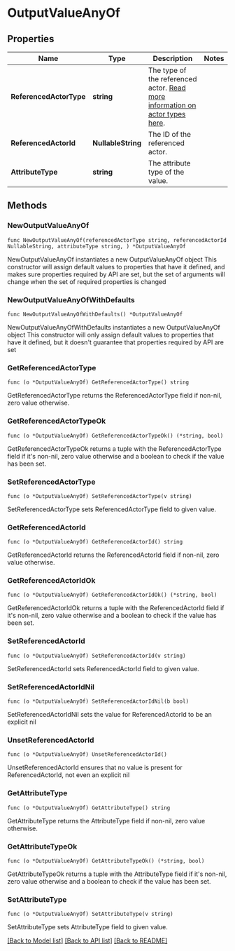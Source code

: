 # OutputValueAnyOf

## Properties

Name | Type | Description | Notes
------------ | ------------- | ------------- | -------------
**ReferencedActorType** | **string** | The type of the referenced actor. [Read more information on actor types here](/docs/actors). | 
**ReferencedActorId** | **NullableString** | The ID of the referenced actor. | 
**AttributeType** | **string** | The attribute type of the value. | 

## Methods

### NewOutputValueAnyOf

`func NewOutputValueAnyOf(referencedActorType string, referencedActorId NullableString, attributeType string, ) *OutputValueAnyOf`

NewOutputValueAnyOf instantiates a new OutputValueAnyOf object
This constructor will assign default values to properties that have it defined,
and makes sure properties required by API are set, but the set of arguments
will change when the set of required properties is changed

### NewOutputValueAnyOfWithDefaults

`func NewOutputValueAnyOfWithDefaults() *OutputValueAnyOf`

NewOutputValueAnyOfWithDefaults instantiates a new OutputValueAnyOf object
This constructor will only assign default values to properties that have it defined,
but it doesn't guarantee that properties required by API are set

### GetReferencedActorType

`func (o *OutputValueAnyOf) GetReferencedActorType() string`

GetReferencedActorType returns the ReferencedActorType field if non-nil, zero value otherwise.

### GetReferencedActorTypeOk

`func (o *OutputValueAnyOf) GetReferencedActorTypeOk() (*string, bool)`

GetReferencedActorTypeOk returns a tuple with the ReferencedActorType field if it's non-nil, zero value otherwise
and a boolean to check if the value has been set.

### SetReferencedActorType

`func (o *OutputValueAnyOf) SetReferencedActorType(v string)`

SetReferencedActorType sets ReferencedActorType field to given value.


### GetReferencedActorId

`func (o *OutputValueAnyOf) GetReferencedActorId() string`

GetReferencedActorId returns the ReferencedActorId field if non-nil, zero value otherwise.

### GetReferencedActorIdOk

`func (o *OutputValueAnyOf) GetReferencedActorIdOk() (*string, bool)`

GetReferencedActorIdOk returns a tuple with the ReferencedActorId field if it's non-nil, zero value otherwise
and a boolean to check if the value has been set.

### SetReferencedActorId

`func (o *OutputValueAnyOf) SetReferencedActorId(v string)`

SetReferencedActorId sets ReferencedActorId field to given value.


### SetReferencedActorIdNil

`func (o *OutputValueAnyOf) SetReferencedActorIdNil(b bool)`

 SetReferencedActorIdNil sets the value for ReferencedActorId to be an explicit nil

### UnsetReferencedActorId
`func (o *OutputValueAnyOf) UnsetReferencedActorId()`

UnsetReferencedActorId ensures that no value is present for ReferencedActorId, not even an explicit nil
### GetAttributeType

`func (o *OutputValueAnyOf) GetAttributeType() string`

GetAttributeType returns the AttributeType field if non-nil, zero value otherwise.

### GetAttributeTypeOk

`func (o *OutputValueAnyOf) GetAttributeTypeOk() (*string, bool)`

GetAttributeTypeOk returns a tuple with the AttributeType field if it's non-nil, zero value otherwise
and a boolean to check if the value has been set.

### SetAttributeType

`func (o *OutputValueAnyOf) SetAttributeType(v string)`

SetAttributeType sets AttributeType field to given value.



[[Back to Model list]](../README.md#documentation-for-models) [[Back to API list]](../README.md#documentation-for-api-endpoints) [[Back to README]](../README.md)


